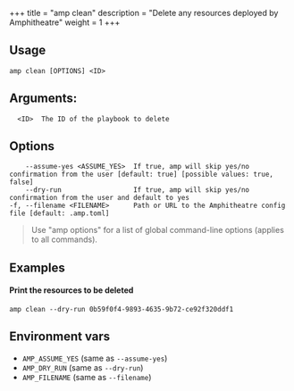 +++
title = "amp clean"
description = "Delete any resources deployed by Amphitheatre"
weight = 1
+++

## Usage
```
amp clean [OPTIONS] <ID>
```

## Arguments:
```
  <ID>  The ID of the playbook to delete
```

## Options
```
    --assume-yes <ASSUME_YES>  If true, amp will skip yes/no confirmation from the user [default: true] [possible values: true, false]
    --dry-run                  If true, amp will skip yes/no confirmation from the user and default to yes
-f, --filename <FILENAME>      Path or URL to the Amphitheatre config file [default: .amp.toml]
```

> Use "amp options" for a list of global command-line options (applies to all commands).

## Examples

#### Print the resources to be deleted
```
amp clean --dry-run 0b59f0f4-9893-4635-9b72-ce92f320ddf1
```

## Environment vars

* `AMP_ASSUME_YES` (same as `--assume-yes`)
* `AMP_DRY_RUN` (same as `--dry-run`)
* `AMP_FILENAME` (same as `--filename`)
